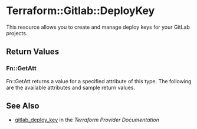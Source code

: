 # Terraform::Gitlab::DeployKey

This resource allows you to create and manage deploy keys for your GitLab projects.

## Return Values

### Fn::GetAtt

Fn::GetAtt returns a value for a specified attribute of this type. The following are the available attributes and sample return values.

## See Also

* [gitlab_deploy_key](https://www.terraform.io/docs/providers/gitlab/r/deploy_key.html) in the _Terraform Provider Documentation_